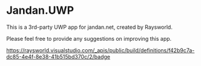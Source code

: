 # Jandan.UWP
This is a 3rd-party UWP app for jandan.net, created by Raysworld.

Please feel free to provide any suggestions on improving this app.



https://raysworld.visualstudio.com/_apis/public/build/definitions/f42b9c7a-dc85-4e4f-8e38-41b515bd370c/2/badge